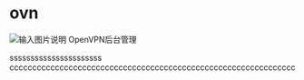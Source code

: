 # ovn
![输入图片说明](https://images.gitee.com/uploads/images/2020/0708/141917_28567bb8_789940.png "Screenshot from 2020-07-08 14-18-47.png")
OpenVPN后台管理

ssssssssssssssssssssss
ccccccccccccccccccccccccccccccccccccccccccccccccccccccccccccccc
